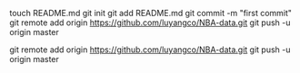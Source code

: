 touch README.md
git init
git add README.md
git commit -m "first commit"
git remote add origin https://github.com/luyangco/NBA-data.git
git push -u origin master


git remote add origin https://github.com/luyangco/NBA-data.git
git push -u origin master

